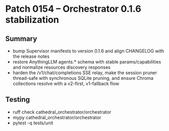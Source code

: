 # Patch 0154 – Orchestrator 0.1.6 stabilization

## Summary
- bump Supervisor manifests to version 0.1.6 and align CHANGELOG with the release notes
- restore AnythingLLM agents.* schema with stable params/capabilities and normalize resources discovery responses
- harden the /v1/chat/completions SSE relay, make the session pruner thread-safe with synchronous SQLite pruning, and ensure Chroma collections resolve with a v2-first, v1-fallback flow

## Testing
- ruff check cathedral_orchestrator/orchestrator
- mypy cathedral_orchestrator/orchestrator
- pytest -q tests/unit
